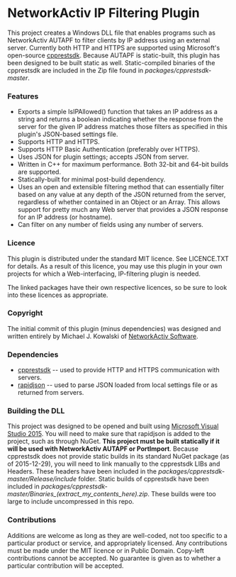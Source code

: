 # NetworkActiv IP Filtering Plugin

This project creates a Windows DLL file that enables programs such as NetworkActiv AUTAPF to filter clients by IP address using an external server. Currently both HTTP and HTTPS are supported using Microsoft's open-source [cpprestsdk]. Because AUTAPF is static-built, this plugin has been designed to be built static as well. Static-compiled binaries of the cpprestsdk are included in the Zip file found in *packages/cpprestsdk-master*.

### Features

* Exports a simple IsIPAllowed() function that takes an IP address as a string and returns a boolean indicating whether the response from the server for the given IP address matches those filters as specified in this plugin's JSON-based settings file.
* Supports HTTP and HTTPS.
* Supports HTTP Basic Authentication (preferably over HTTPS).
* Uses JSON for plugin settings; accepts JSON from server.
* Written in C++ for maximum performance. Both 32-bit and 64-bit builds are supported.
* Statically-built for minimal post-build dependency.
* Uses an open and extensible filtering method that can essentially filter based on any value at any depth of the JSON returned from the server, regardless of whether contained in an Object or an Array. This allows support for pretty much any Web server that provides a JSON response for an IP address (or hostname).
* Can filter on any number of fields using any number of servers.

### Licence

This plugin is distributed under the standard MIT licence. See LICENCE.TXT for details. As a result of this licence, you may use this plugin in your own projects for which a Web-interfacing, IP-filtering plugin is needed.

The linked packages have their own respective licences, so be sure to look into these licences as appropriate.

### Copyright

The initial commit of this plugin (minus dependencies) was designed and written entirely by Michael J. Kowalski of [NetworkActiv Software].

### Dependencies

* [cpprestsdk] -- used to provide HTTP and HTTPS communication with servers.
* [rapidjson] -- used to parse JSON loaded from local settings file or as returned from servers.

### Building the DLL

This project was designed to be opened and built using [Microsoft Visual Studio 2015]. You will need to make sure that rapidjson is added to the project, such as through NuGet. **This project must be built statically if it will be used with NetworkActiv AUTAPF or PortImport**. Because cpprestsdk does not provide static builds in its standard NuGet package (as of 2015-12-29), you will need to link manually to the cpprestsdk LIBs and Headers. These headers have been included in the *packages/cpprestsdk-master/Release/include* folder. Static builds of cpprestsdk have been included in *packages/cpprestsdk-master/Binaries_(extract_my_contents_here).zip*. These builds were too large to include uncompressed in this repo.

### Contributions

Additions are welcome as long as they are well-coded, not too specific to a particular product or service, and appropriately licensed. Any contributions must be made under the MIT licence or in Public Domain. Copy-left contributions cannot be accepted. No guarantee is given as to whether a particular contribution will be accepted.

   [cpprestsdk]: <https://github.com/Microsoft/cpprestsdk>
   [Microsoft Visual Studio 2015]: <https://www.visualstudio.com/en-us/products/visual-studio-community-vs.aspx>
   [rapidjson]: <https://github.com/miloyip/rapidjson>
   [NetworkActiv Software]: <https://www.networkactiv.com/>
